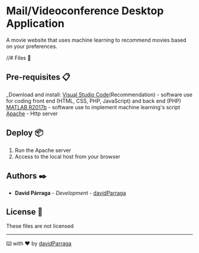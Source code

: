 # Mail/Videoconference Desktop Application
A movie website that uses machine learning to recommend movies based on your preferences.

//# Files 👀
## Pre-requisites 📋

_Download and install:
[Visual Studio Code](https://visualstudio.microsoft.com/es/downloads/)(Recommendation) - software use for coding front end (HTML, CSS, PHP, JavaScript) and back end (PHP)
[MATLAB R2017b](https://es.mathworks.com/campaigns/products/trials.html?ef_id=Cj0KCQjw8p2MBhCiARIsADDUFVFEihuTYVBFAEFeiMFJe9wna2m5IM-8cgsttCVmTuGSx-QZxr7Y6nEaAnf3EALw_wcB:G:s&s_kwcid=AL!8664!3!252706741089!p!!g!!matlab%20descargar&s_eid=ppc_27405573562&q=matlab%20descargar&gclid=Cj0KCQjw8p2MBhCiARIsADDUFVFEihuTYVBFAEFeiMFJe9wna2m5IM-8cgsttCVmTuGSx-QZxr7Y6nEaAnf3EALw_wcB) - software use to implement machine learning's script
[Apache](https://httpd.apache.org/download.cgi) - Http server

## Deploy 📦

1) Run the Apache server
2) Access to the local host from your browser

## Authors ✒️

* **David Párraga** - *Development* - [davidParraga](https://github.com/davidParraga)

## License 📄

These files are not licensed

---
⌨️ with ❤️ by [davidParraga](https://github.com/davidParraga)